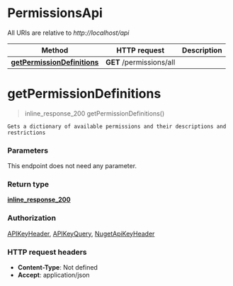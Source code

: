 # PermissionsApi

All URIs are relative to *http://localhost/api*

Method | HTTP request | Description
------------- | ------------- | -------------
[**getPermissionDefinitions**](PermissionsApi.md#getPermissionDefinitions) | **GET** /permissions/all | 


<a name="getPermissionDefinitions"></a>
# **getPermissionDefinitions**
> inline_response_200 getPermissionDefinitions()



    Gets a dictionary of available permissions and their descriptions and restrictions

### Parameters
This endpoint does not need any parameter.

### Return type

[**inline_response_200**](../model/inline_response_200.md)

### Authorization

[APIKeyHeader](../README.md#APIKeyHeader), [APIKeyQuery](../README.md#APIKeyQuery), [NugetApiKeyHeader](../README.md#NugetApiKeyHeader)

### HTTP request headers

- **Content-Type**: Not defined
- **Accept**: application/json

